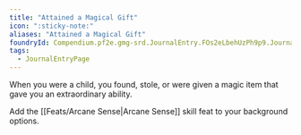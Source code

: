 ```yaml
---
title: "Attained a Magical Gift"
icon: ":sticky-note:"
aliases: "Attained a Magical Gift"
foundryId: Compendium.pf2e.gmg-srd.JournalEntry.FOs2eLbehUzPh9p9.JournalEntryPage.RldJHqCKtXqgpGQq
tags:
  - JournalEntryPage
---
```

When you were a child, you found, stole, or were given a magic item that gave you an extraordinary ability.

Add the [[Feats/Arcane Sense|Arcane Sense]] skill feat to your background options.